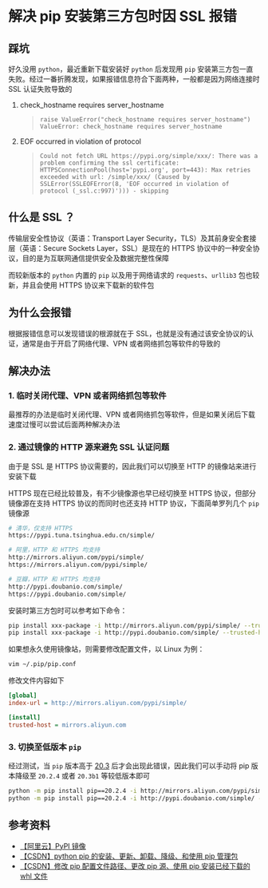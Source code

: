 # 解决 pip 安装第三方包时因 SSL 报错


## 踩坑

好久没用 `python`，最近重新下载安装好 `python` 后发现用 `pip` 安装第三方包一直失败。经过一番折腾发现，如果报错信息符合下面两种，一般都是因为网络连接时 SSL 认证失败导致的
<!-- more -->

1. check_hostname requires server_hostname

    > `raise ValueError("check_hostname requires server_hostname")`
    > `ValueError: check_hostname requires server_hostname`

2. EOF occurred in violation of protocol

    > `Could not fetch URL https://pypi.org/simple/xxx/: There was a problem confirming the ssl certificate: HTTPSConnectionPool(host='pypi.org', port=443): Max retries exceeded with url: /simple/xxx/ (Caused by SSLError(SSLEOFError(8, 'EOF occurred in violation of protocol (_ssl.c:997)'))) - skipping`

## 什么是 SSL ？

传输层安全性协议（英语：Transport Layer Security，TLS）及其前身安全套接层（英语：Secure Sockets Layer，SSL）是现在的 HTTPS 协议中的一种安全协议，目的是为互联网通信提供安全及数据完整性保障

而较新版本的 `python` 内置的 `pip` 以及用于网络请求的 `requests`、`urllib3` 包也较新，并且会使用 HTTPS 协议来下载新的软件包

## 为什么会报错

根据报错信息可以发现错误的根源就在于 SSL，也就是没有通过该安全协议的认证，通常是由于开启了网络代理、VPN 或者网络抓包等软件的导致的

## 解决办法

### 1. 临时关闭代理、VPN 或者网络抓包等软件

最推荐的办法是临时关闭代理、VPN 或者网络抓包等软件，但是如果关闭后下载速度过慢可以尝试后面两种解决办法

### 2. 通过镜像的 HTTP 源来避免 SSL 认证问题

由于是 SSL 是 HTTPS 协议需要的，因此我们可以切换至 HTTP 的镜像站来进行安装下载

HTTPS 现在已经比较普及，有不少镜像源也早已经切换至 HTTPS 协议，但部分镜像源在支持 HTTPS 协议的而同时也还支持 HTTP 协议，下面简单罗列几个 `pip` 镜像源

```bash
# 清华，仅支持 HTTPS
https://pypi.tuna.tsinghua.edu.cn/simple/

# 阿里，HTTP 和 HTTPS 均支持
http://mirrors.aliyun.com/pypi/simple/
https://mirrors.aliyun.com/pypi/simple/

# 豆瓣，HTTP 和 HTTPS 均支持
http://pypi.doubanio.com/simple/
https://pypi.doubanio.com/simple/
```

安装时第三方包时可以参考如下命令：

```bash
pip install xxx-package -i http://mirrors.aliyun.com/pypi/simple/ --trusted-host mirrors.aliyun.com
pip install xxx-package -i http://pypi.doubanio.com/simple/ --trusted-host pypi.doubanio.com
```

如果想永久使用镜像站，则需要修改配置文件，以 Linux 为例：

```bash
vim ~/.pip/pip.conf
```

修改文件内容如下

```ini
[global]
index-url = http://mirrors.aliyun.com/pypi/simple/

[install]
trusted-host = mirrors.aliyun.com
```

### 3. 切换至低版本 `pip`

经过测试，当 `pip` 版本高于 [20.3](https://pypi.org/project/pip/20.3/#history) 后才会出现此错误，因此我们可以手动将 pip 版本降级至 `20.2.4` 或者 `20.3b1` 等较低版本即可

```bash
python -m pip install pip==20.2.4 -i http://mirrors.aliyun.com/pypi/simple/ --trusted-host mirrors.aliyun.com
python -m pip install pip==20.2.4 -i http://pypi.doubanio.com/simple/ --trusted-host pypi.doubanio.com
```

## 参考资料

- [【阿里云】PyPI 镜像](https://developer.aliyun.com/mirror/pypi)
- [【CSDN】python pip 的安装、更新、卸载、降级、和使用 pip 管理包](https://blog.csdn.net/tz_zs/article/details/87939977)
- [【CSDN】修改 pip 配置文件路径、更改 pip 源、使用 pip 安装已经下载的 whl 文件](https://blog.csdn.net/ykun089/article/details/106057952)

